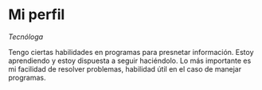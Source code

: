 # Mi perfil
*Tecnóloga*

Tengo ciertas habilidades en programas para presnetar información. Estoy aprendiendo y estoy dispuesta a seguir haciéndolo. Lo más importante es 
mi facilidad de resolver problemas, habilidad útil en el caso de manejar programas.
